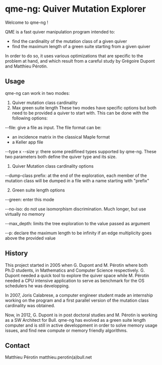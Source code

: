 qme-ng: Quiver Mutation Explorer
================================

Welcome to qme-ng !

QME is a fast quiver manipulation program intended to:
- find the cardinality of the mutation class of a given quiver
- find the maximum length of a green suite starting from a given quiver

In order to do so, it uses various optimizations that are specific to the
problem at hand, and which result from a careful study by Grégoire Dupont and
Matthieu Pérotin.


Usage
------------------------------------------------------------------------------
qme-ng can work in two modes:
  1. Quiver mutation class cardinality
  2. Max green suite length
These two modes have specific options but both need to be provided a quiver to
start with. This can be done with the following options:

 --file: give a file as input. The file format can be:

* an incidence matrix in the classical Maple format
* a Keller app file

 --type x --size y: there some predifined types supported by qme-ng. These two
                    parameters both define the quiver type and its size.

1. Quiver Mutation class cardinality options

 --dump-class prefix: at the end of the exploration, each member of the mutation class will be dumped in a file with a name starting with "prefix"

2. Green suite length options

 --green: enter this mode

 --no-iso: do not use isomorphism discrimination. Much longer, but use virtually no memory

 --max\_depth: limits the tree exploration to the value passed as argument

 --p: declare the maximum length to be infinity if an edge multiplicity
      goes above the provided value


History
------------------------------------------------------------------------------
This project started in 2005 when G. Dupont and M. Pérotin where both Ph.D
students, in Mathematics and Computer Science respectively. G. Dupont needed a
quick tool to explore the quiver space while M. Pérotin needed a CPU intensive
application to serve as benchmark for the OS schedulers he was developping.

In 2007, Joris Calabrese, a computer engineer student made an internship
working on the program and a first parallel version of the mutation class
cardinality was obtained.

Now, in 2012, G. Dupont is in post doctoral studies and M. Pérotin is working
as a SW Architect for Bull. qme-ng has evolved as a green suite length computer
and is still in active developpment in order to solve memory usage issues, and
find new compute or memory friendly algorithms.

Contact
------------------------------------------------------------------------------
Matthieu Pérotin matthieu.perotin(a)bull.net
